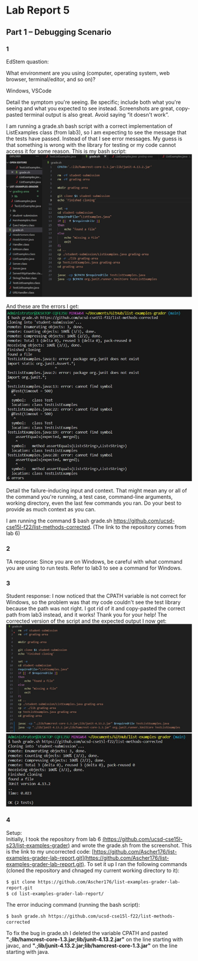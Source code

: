 # Lab Report 5
## Part 1 – Debugging Scenario
### 1
EdStem quastion:  

What environment are you using (computer, operating system, web browser, terminal/editor, and so on)?  

Windows, VSCode  

Detail the symptom you're seeing. Be specific; include both what you're seeing and what you expected to see instead. Screenshots are great, copy-pasted terminal output is also great. Avoid saying “it doesn't work”.  

I am running a grade.sh bash script with a correct implementation of ListExamples class (from lab3), so I am expecting to see the message that the tests have passed. Instead of that I see error messages. My guess is that something is wrong with the library for testing or my code cannot access it for some reason. This is my bash script:
![image1](image1.jpg)  

And these are the errors I get:  
![image2](image2.jpg)  

Detail the failure-inducing input and context. That might mean any or all of the command you're running, a test case, command-line arguments, working directory, even the last few commands you ran. Do your best to provide as much context as you can.  

I am running the command $ bash grade.sh https://github.com/ucsd-cse15l-f22/list-methods-corrected. (The link to the repository comes from lab 6) 

### 2
TA response: Since you are on Windows, be careful with what command you are using to run tests. Refer to lab3 to see a command for Windows.

### 3
Student response: I now noticed that the CPATH variable is not correct for Windows, so the problem was that my code couldn't see the test library because the path was not right. I got rid of it and copy-pasted the correct path from lab3 instead, and it works! Thank you for your help! The corrected version of the script and the expected output I now get:  
![image3](image3.jpg)  
![image4](image4.jpg)  

### 4
Setup:  
Initially, I took the repository from lab 6 [(https://github.com/ucsd-cse15l-s23/list-examples-grader)](https://github.com/ucsd-cse15l-s23/list-examples-grader) and wrote the grade.sh from the screenshot. This is the link to my uncorrected code: [https://github.com/Ascher176/list-examples-grader-lab-report.git](https://github.com/Ascher176/list-examples-grader-lab-report.git). To set it up I ran the following commands (cloned the repository and chnaged my current working directory to it):
```
$ git clone https://github.com/Ascher176/list-examples-grader-lab-report.git 
$ cd list-examples-grader-lab-report/
```
The error inducing command (running the bash script):  
```
$ bash grade.sh https://github.com/ucsd-cse15l-f22/list-methods-corrected  
```
To fix the bug in grade.sh I deleted the variable CPATH and pasted **".;lib/hamcrest-core-1.3.jar;lib/junit-4.13.2.jar"** on the line starting with javac, and **".;lib/junit-4.13.2.jar;lib/hamcrest-core-1.3.jar"** on the line starting with java.


